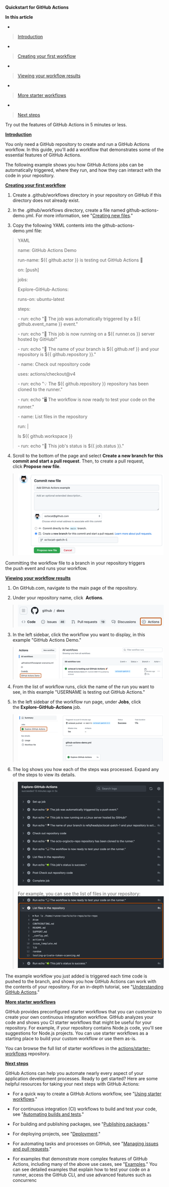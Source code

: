 **Quickstart for GitHub Actions**

**In this article**

  - 
> [Introduction](https://docs.github.com/en/actions/quickstart#introduction)

  - 
> [Creating your first workflow](https://docs.github.com/en/actions/quickstart#creating-your-first-workflow)

  - 
> [Viewing your workflow results](https://docs.github.com/en/actions/quickstart#viewing-your-workflow-results)

  - 
> [More starter workflows](https://docs.github.com/en/actions/quickstart#more-starter-workflows)

  - 
> [Next steps](https://docs.github.com/en/actions/quickstart#next-steps)

Try out the features of GitHub Actions in 5 minutes or less.

[**<span class="underline">Introduction</span>**](https://docs.github.com/en/actions/quickstart#introduction)

You only need a GitHub repository to create and run a GitHub Actions workflow. In this guide, you'll add a workflow that demonstrates some of the essential features of GitHub Actions.

The following example shows you how GitHub Actions jobs can be automatically triggered, where they run, and how they can interact with the code in your repository.

[**<span class="underline">Creating your first workflow</span>**](https://docs.github.com/en/actions/quickstart#creating-your-first-workflow)

1.  Create a .github/workflows directory in your repository on GitHub if this directory does not already exist.

2.  In the .github/workflows directory, create a file named github-actions-demo.yml. For more information, see "[<span class="underline">Creating new files</span>](https://docs.github.com/en/repositories/working-with-files/managing-files/creating-new-files)."

3.  Copy the following YAML contents into the github-actions-demo.yml file:

> YAML
> 
> name: GitHub Actions Demo
> 
> run-name: ${{ github.actor }} is testing out GitHub Actions 🚀
> 
> on: \[push\]
> 
> jobs:
> 
> Explore-GitHub-Actions:
> 
> runs-on: ubuntu-latest
> 
> steps:
> 
> \- run: echo "🎉 The job was automatically triggered by a ${{ github.event\_name }} event."
> 
> \- run: echo "🐧 This job is now running on a ${{ runner.os }} server hosted by GitHub\!"
> 
> \- run: echo "🔎 The name of your branch is ${{ github.ref }} and your repository is ${{ github.repository }}."
> 
> \- name: Check out repository code
> 
> uses: actions/checkout@v4
> 
> \- run: echo "💡 The ${{ github.repository }} repository has been cloned to the runner."
> 
> \- run: echo "🖥️ The workflow is now ready to test your code on the runner."
> 
> \- name: List files in the repository
> 
> run: |
> 
> ls ${{ github.workspace }}
> 
> \- run: echo "🍏 This job's status is ${{ job.status }}."

4.  Scroll to the bottom of the page and select **Create a new branch for this commit and start a pull request**. Then, to create a pull request, click **Propose new file**.

> ![Screenshot of the "Commit new file" area of the page.](./static/.docx/media/image1.png)

Committing the workflow file to a branch in your repository triggers the push event and runs your workflow.

[**<span class="underline">Viewing your workflow results</span>**](https://docs.github.com/en/actions/quickstart#viewing-your-workflow-results)

1.  On GitHub.com, navigate to the main page of the repository.

2.  Under your repository name, click  **Actions**.

> ![Screenshot of the tabs for the "github/docs" repository. The "Actions" tab is highlighted with an orange outline.](./static/.docx/media/image2.png)

3.  In the left sidebar, click the workflow you want to display, in this example "GitHub Actions Demo."

> ![Screenshot of the "Actions" page. The name of the example workflow, "GitHub Actions Demo", is highlighted by a dark orange outline.](./static/.docx/media/image3.png)

4.  From the list of workflow runs, click the name of the run you want to see, in this example "USERNAME is testing out GitHub Actions."

5.  In the left sidebar of the workflow run page, under **Jobs**, click the **Explore-GitHub-Actions** job.

> ![Screenshot of the "Workflow run" page. In the left sidebar, the "Explore-GitHub-Actions" job is highlighted with a dark orange outline.](./static/.docx/media/image4.png)

6.  The log shows you how each of the steps was processed. Expand any of the steps to view its details.

> ![Screenshot of steps run by the workflow.](./static/.docx/media/image5.png)
> 
> For example, you can see the list of files in your repository:![Screenshot of the "List files in the repository" step expanded to show the log output. The output for the step is highlighted with a dark orange highlight.](./static/.docx/media/image6.png)

The example workflow you just added is triggered each time code is pushed to the branch, and shows you how GitHub Actions can work with the contents of your repository. For an in-depth tutorial, see "[<span class="underline">Understanding GitHub Actions</span>](https://docs.github.com/en/actions/learn-github-actions/understanding-github-actions)."

[**<span class="underline">More starter workflows</span>**](https://docs.github.com/en/actions/quickstart#more-starter-workflows)

GitHub provides preconfigured starter workflows that you can customize to create your own continuous integration workflow. GitHub analyzes your code and shows you CI starter workflows that might be useful for your repository. For example, if your repository contains Node.js code, you'll see suggestions for Node.js projects. You can use starter workflows as a starting place to build your custom workflow or use them as-is.

You can browse the full list of starter workflows in the [<span class="underline">actions/starter-workflows</span>](https://github.com/actions/starter-workflows) repository.

[**<span class="underline">Next steps</span>**](https://docs.github.com/en/actions/quickstart#next-steps)

GitHub Actions can help you automate nearly every aspect of your application development processes. Ready to get started? Here are some helpful resources for taking your next steps with GitHub Actions:

  - For a quick way to create a GitHub Actions workflow, see "[<span class="underline">Using starter workflows</span>](https://docs.github.com/en/actions/learn-github-actions/using-starter-workflows)."

  - For continuous integration (CI) workflows to build and test your code, see "[<span class="underline">Automating builds and tests</span>](https://docs.github.com/en/actions/automating-builds-and-tests)."

  - For building and publishing packages, see "[<span class="underline">Publishing packages</span>](https://docs.github.com/en/actions/publishing-packages)."

  - For deploying projects, see "[<span class="underline">Deployment</span>](https://docs.github.com/en/actions/deployment)."

  - For automating tasks and processes on GitHub, see "[<span class="underline">Managing issues and pull requests</span>](https://docs.github.com/en/actions/managing-issues-and-pull-requests)."

  - For examples that demonstrate more complex features of GitHub Actions, including many of the above use cases, see "[<span class="underline">Examples</span>](https://docs.github.com/en/actions/examples)." You can see detailed examples that explain how to test your code on a runner, access the GitHub CLI, and use advanced features such as concurrenc
